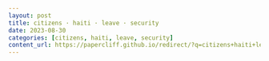 ```yaml
---
layout: post
title: citizens · haiti · leave · security
date: 2023-08-30
categories: [citizens, haiti, leave, security]
content_url: https://papercliff.github.io/redirect/?q=citizens+haiti+leave+security&tbs=cdr:1,cd_min:8/29/2023,cd_max:8/31/2023
---
```

